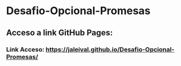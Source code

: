 # Desafio-Opcional-Promesas
## Acceso a link GitHub Pages:
### Link Acceso: https://jaleival.github.io/Desafio-Opcional-Promesas/